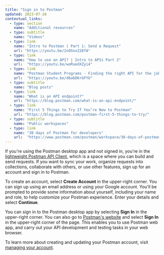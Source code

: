 ```yaml
---
title: "Sign in to Postman"
updated: 2023-07-26
contextual_links:
  - type: section
    name: "Additional resources"
  - type: subtitle
    name: "Videos"
  - type: link
    name: "Intro to Postman | Part 1: Send a Request"
    url: "https://youtu.be/2oOSnxZ28fA"
  - type: link
    name: "How to use an API? | Intro to APIs Part 2"
    url:  "https://youtu.be/woRuedXZyi4"
  - type: link
    name: "Postman Student Programs - Finding the right API for the job"
    url:  "https://youtu.be/d6abDKrGFYU"
  - type: subtitle
    name: "Blog posts"
  - type: link
    name: "What is an API endpoint?"
    url: "https://blog.postman.com/what-is-an-api-endpoint/"
  - type: link
    name: "First 5 Things to Try If You’re New to Postman"
    url: "https://blog.postman.com/postman-first-5-things-to-try/"
  - type: subtitle
    name: "Public workspaces"
  - type: link
    name: "30 days of Postman for developers"
    url:  "https://www.postman.com/postman/workspace/30-days-of-postman-for-developers/overview"
---
```


If you're using the Postman desktop app and not signed in, you're in the [lightweight Postman API Client](/docs/getting-started/basics/using-api-client/), which is a space where you can build and send requests. If you want to sync your work, organize requests into collections, collaborate with others, or use other features, sign up for an account and sign in to Postman.

To create an account, select **Create Account** in the upper-right corner. You can sign up using an email address or using your Google account. You'll be prompted to provide some information about yourself, including your name and role, to help customize your Postman experience. Enter your details and select **Continue**.

You can sign in to the Postman desktop app by selecting **Sign In** in the upper-right corner. You can also go to [Postman's website](https://www.postman.com/) and select **Sign In** in the upper-right corner of the page. This enables you to use Postman web app, and carry out your API development and testing tasks in your web browser.

To learn more about creating and updating your Postman account, visit [managing your account](/docs/getting-started/installation/postman-account/).
